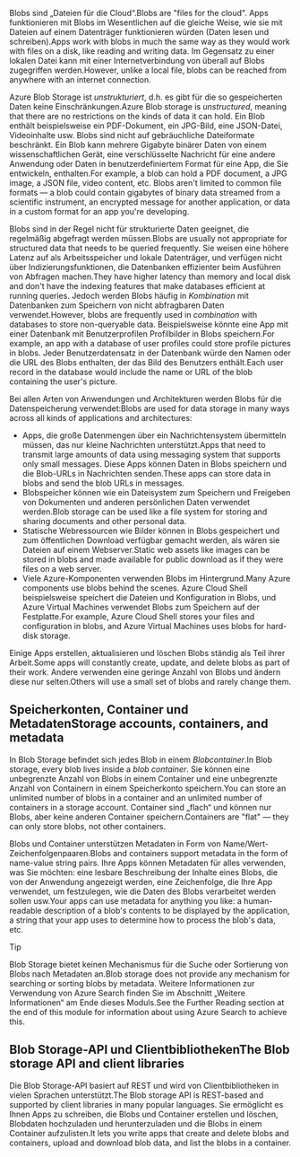 <span data-ttu-id="2f3f8-101">Blobs sind „Dateien für die Cloud“.</span><span class="sxs-lookup"><span data-stu-id="2f3f8-101">Blobs are "files for the cloud".</span></span> <span data-ttu-id="2f3f8-102">Apps funktionieren mit Blobs im Wesentlichen auf die gleiche Weise, wie sie mit Dateien auf einem Datenträger funktionieren würden (Daten lesen und schreiben).</span><span class="sxs-lookup"><span data-stu-id="2f3f8-102">Apps work with blobs in much the same way as they would work with files on a disk, like reading and writing data.</span></span> <span data-ttu-id="2f3f8-103">Im Gegensatz zu einer lokalen Datei kann mit einer Internetverbindung von überall auf Blobs zugegriffen werden.</span><span class="sxs-lookup"><span data-stu-id="2f3f8-103">However, unlike a local file, blobs can be reached from anywhere with an internet connection.</span></span>

<span data-ttu-id="2f3f8-104">Azure Blob Storage ist *unstrukturiert*, d.h. es gibt für die so gespeicherten Daten keine Einschränkungen.</span><span class="sxs-lookup"><span data-stu-id="2f3f8-104">Azure Blob storage is *unstructured*, meaning that there are no restrictions on the kinds of data it can hold.</span></span> <span data-ttu-id="2f3f8-105">Ein Blob enthält beispielsweise ein PDF-Dokument, ein JPG-Bild, eine JSON-Datei, Videoinhalte usw. Blobs sind nicht auf gebräuchliche Dateiformate beschränkt. Ein Blob kann mehrere Gigabyte binärer Daten von einem wissenschaftlichen Gerät, eine verschlüsselte Nachricht für eine andere Anwendung oder Daten in benutzerdefiniertem Format für eine App, die Sie entwickeln, enthalten.</span><span class="sxs-lookup"><span data-stu-id="2f3f8-105">For example, a blob can hold a PDF document, a JPG image, a JSON file, video content, etc. Blobs aren't limited to common file formats &mdash; a blob could contain gigabytes of binary data streamed from a scientific instrument, an encrypted message for another application, or data in a custom format for an app you're developing.</span></span>

<span data-ttu-id="2f3f8-106">Blobs sind in der Regel nicht für strukturierte Daten geeignet, die regelmäßig abgefragt werden müssen.</span><span class="sxs-lookup"><span data-stu-id="2f3f8-106">Blobs are usually not appropriate for structured data that needs to be queried frequently.</span></span> <span data-ttu-id="2f3f8-107">Sie weisen eine höhere Latenz auf als Arbeitsspeicher und lokale Datenträger, und verfügen nicht über Indizierungsfunktionen, die Datenbanken effizienter beim Ausführen von Abfragen machen.</span><span class="sxs-lookup"><span data-stu-id="2f3f8-107">They have higher latency than memory and local disk and don't have the indexing features that make databases efficient at running queries.</span></span> <span data-ttu-id="2f3f8-108">Jedoch werden Blobs häufig in *Kombination* mit Datenbanken zum Speichern von nicht abfragbaren Daten verwendet.</span><span class="sxs-lookup"><span data-stu-id="2f3f8-108">However, blobs are frequently used in *combination* with databases to store non-queryable data.</span></span> <span data-ttu-id="2f3f8-109">Beispielsweise könnte eine App mit einer Datenbank mit Benutzerprofilen Profilbilder in Blobs speichern.</span><span class="sxs-lookup"><span data-stu-id="2f3f8-109">For example, an app with a database of user profiles could store profile pictures in blobs.</span></span> <span data-ttu-id="2f3f8-110">Jeder Benutzerdatensatz in der Datenbank würde den Namen oder die URL des Blobs enthalten, der das Bild des Benutzers enthält.</span><span class="sxs-lookup"><span data-stu-id="2f3f8-110">Each user record in the database would include the name or URL of the blob containing the user's picture.</span></span>

<span data-ttu-id="2f3f8-111">Bei allen Arten von Anwendungen und Architekturen werden Blobs für die Datenspeicherung verwendet:</span><span class="sxs-lookup"><span data-stu-id="2f3f8-111">Blobs are used for data storage in many ways across all kinds of applications and architectures:</span></span>

- <span data-ttu-id="2f3f8-112">Apps, die große Datenmengen über ein Nachrichtensystem übermitteln müssen, das nur kleine Nachrichten unterstützt.</span><span class="sxs-lookup"><span data-stu-id="2f3f8-112">Apps that need to transmit large amounts of data using messaging system that supports only small messages.</span></span> <span data-ttu-id="2f3f8-113">Diese Apps können Daten in Blobs speichern und die Blob-URLs in Nachrichten senden.</span><span class="sxs-lookup"><span data-stu-id="2f3f8-113">These apps can store data in blobs and send the blob URLs in messages.</span></span>
- <span data-ttu-id="2f3f8-114">Blobspeicher können wie ein Dateisystem zum Speichern und Freigeben von Dokumenten und anderen persönlichen Daten verwendet werden.</span><span class="sxs-lookup"><span data-stu-id="2f3f8-114">Blob storage can be used like a file system for storing and sharing documents and other personal data.</span></span>
- <span data-ttu-id="2f3f8-115">Statische Webressourcen wie Bilder können in Blobs gespeichert und zum öffentlichen Download verfügbar gemacht werden, als wären sie Dateien auf einem Webserver.</span><span class="sxs-lookup"><span data-stu-id="2f3f8-115">Static web assets like images can be stored in blobs and made available for public download as if they were files on a web server.</span></span>
- <span data-ttu-id="2f3f8-116">Viele Azure-Komponenten verwenden Blobs im Hintergrund.</span><span class="sxs-lookup"><span data-stu-id="2f3f8-116">Many Azure components use blobs behind the scenes.</span></span> <span data-ttu-id="2f3f8-117">Azure Cloud Shell beispielsweise speichert die Dateien und Konfiguration in Blobs, und Azure Virtual Machines verwendet Blobs zum Speichern auf der Festplatte.</span><span class="sxs-lookup"><span data-stu-id="2f3f8-117">For example, Azure Cloud Shell stores your files and configuration in blobs, and Azure Virtual Machines uses blobs for hard-disk storage.</span></span>

<span data-ttu-id="2f3f8-118">Einige Apps erstellen, aktualisieren und löschen Blobs ständig als Teil ihrer Arbeit.</span><span class="sxs-lookup"><span data-stu-id="2f3f8-118">Some apps will constantly create, update, and delete blobs as part of their work.</span></span> <span data-ttu-id="2f3f8-119">Andere verwenden eine geringe Anzahl von Blobs und ändern diese nur selten.</span><span class="sxs-lookup"><span data-stu-id="2f3f8-119">Others will use a small set of blobs and rarely change them.</span></span>

## <a name="storage-accounts-containers-and-metadata"></a><span data-ttu-id="2f3f8-120">Speicherkonten, Container und Metadaten</span><span class="sxs-lookup"><span data-stu-id="2f3f8-120">Storage accounts, containers, and metadata</span></span>

<span data-ttu-id="2f3f8-121">In Blob Storage befindet sich jedes Blob in einem *Blobcontainer*.</span><span class="sxs-lookup"><span data-stu-id="2f3f8-121">In Blob storage, every blob lives inside a *blob container*.</span></span> <span data-ttu-id="2f3f8-122">Sie können eine unbegrenzte Anzahl von Blobs in einem Container und eine unbegrenzte Anzahl von Containern in einem Speicherkonto speichern.</span><span class="sxs-lookup"><span data-stu-id="2f3f8-122">You can store an unlimited number of blobs in a container and an unlimited number of containers in a storage account.</span></span> <span data-ttu-id="2f3f8-123">Container sind „flach“ und können nur Blobs, aber keine anderen Container speichern.</span><span class="sxs-lookup"><span data-stu-id="2f3f8-123">Containers are "flat" &mdash; they can only store blobs, not other containers.</span></span>

<span data-ttu-id="2f3f8-124">Blobs und Container unterstützen Metadaten in Form von Name/Wert-Zeichenfolgenpaaren.</span><span class="sxs-lookup"><span data-stu-id="2f3f8-124">Blobs and containers support metadata in the form of name-value string pairs.</span></span> <span data-ttu-id="2f3f8-125">Ihre Apps können Metadaten für alles verwenden, was Sie möchten: eine lesbare Beschreibung der Inhalte eines Blobs, die von der Anwendung angezeigt werden, eine Zeichenfolge, die Ihre App verwendet, um festzulegen, wie die Daten des Blobs verarbeitet werden sollen usw.</span><span class="sxs-lookup"><span data-stu-id="2f3f8-125">Your apps can use metadata for anything you like: a human-readable description of a blob's contents to be displayed by the application, a string that your app uses to determine how to process the blob's data, etc.</span></span>

> [!TIP]
> <span data-ttu-id="2f3f8-126">Blob Storage bietet keinen Mechanismus für die Suche oder Sortierung von Blobs nach Metadaten an.</span><span class="sxs-lookup"><span data-stu-id="2f3f8-126">Blob storage does not provide any mechanism for searching or sorting blobs by metadata.</span></span> <span data-ttu-id="2f3f8-127">Weitere Informationen zur Verwendung von Azure Search finden Sie im Abschnitt „Weitere Informationen“ am Ende dieses Moduls.</span><span class="sxs-lookup"><span data-stu-id="2f3f8-127">See the Further Reading section at the end of this module for information about using Azure Search to achieve this.</span></span>

## <a name="the-blob-storage-api-and-client-libraries"></a><span data-ttu-id="2f3f8-128">Blob Storage-API und Clientbibliotheken</span><span class="sxs-lookup"><span data-stu-id="2f3f8-128">The Blob storage API and client libraries</span></span>

<span data-ttu-id="2f3f8-129">Die Blob Storage-API basiert auf REST und wird von Clientbibliotheken in vielen Sprachen unterstützt.</span><span class="sxs-lookup"><span data-stu-id="2f3f8-129">The Blob storage API is REST-based and supported by client libraries in many popular languages.</span></span> <span data-ttu-id="2f3f8-130">Sie ermöglicht es Ihnen Apps zu schreiben, die Blobs und Container erstellen und löschen, Blobdaten hochzuladen und herunterzuladen und die Blobs in einem Container aufzulisten.</span><span class="sxs-lookup"><span data-stu-id="2f3f8-130">It lets you write apps that create and delete blobs and containers, upload and download blob data, and list the blobs in a container.</span></span>
